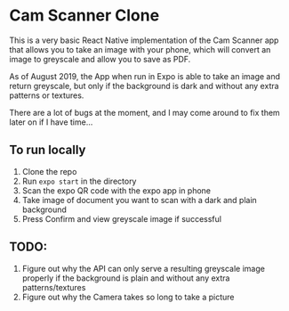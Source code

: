 # Cam Scanner Clone
This is a very basic React Native implementation of the Cam Scanner app that allows you to take an image with your phone, which will convert an image to greyscale and allow you to save as PDF.

As of August 2019, the App when run in Expo is able to take an image and return greyscale, but only if the background is dark and without any extra patterns or textures.

There are a lot of bugs at the moment, and I may come around to fix them later on if I have time...

## To run locally
1. Clone the repo
2. Run `expo start` in the directory
3. Scan the expo QR code with the expo app in phone
4. Take image of document you want to scan with a dark and plain background
5. Press Confirm and view greyscale image if successful

## TODO:
1. Figure out why the API can only serve a resulting greyscale image properly if the background is plain and without any extra patterns/textures
2. Figure out why the Camera takes so long to take a picture
